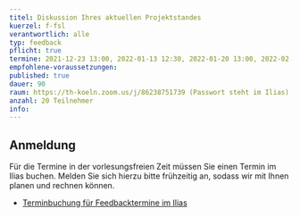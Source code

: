 ```yaml
---
titel: Diskussion Ihres aktuellen Projektstandes
kuerzel: f-fsl
verantwortlich: alle
typ: feedback
pflicht: true
termine: 2021-12-23 13:00, 2022-01-13 12:30, 2022-01-20 13:00, 2022-02-10 09:00, 2022-02-24 09:00, 2022-03-03 09:00
empfohlene-voraussetzungen: 
published: true
dauer: 90
raum: https://th-koeln.zoom.us/j/86238751739 (Passwort steht im Ilias)|https://th-koeln.zoom.us/j/86238751739
anzahl: 20 Teilnehmer
info:
---
```


## Anmeldung

Für die Termine in der vorlesungsfreien Zeit müssen Sie einen Termin im Ilias buchen. Melden Sie sich hierzu bitte frühzeitig an, sodass wir mit Ihnen planen und rechnen können.

- [Terminbuchung für Feedbacktermine im Ilias](https://ilias.th-koeln.de/goto.php?target=fold_1806598&client_id=ILIAS_FH_Koeln)
